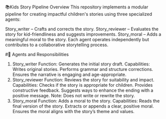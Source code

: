 📚Kids Story Pipeline
Overview
This repository implements a modular pipeline for creating impactful children's stories using three specialized agents:

Story_writer – Crafts and corrects the story.
Story_reviewer – Evaluates the story for kid-friendliness and suggests improvements.
Story_moral – Adds a meaningful moral to the story.
Each agent operates independently but contributes to a collaborative storytelling process.

#🧠 Agents and Responsibilities
1. Story_writer
Function: Generates the initial story draft.
Capabilities:
Writes original stories.
Performs grammar and structure corrections.
Ensures the narrative is engaging and age-appropriate.
2. Story_reviewer
Function: Reviews the story for suitability and impact.
Capabilities:
Checks if the story is appropriate for children.
Provides constructive feedback.
Suggests ways to enhance the ending with a positive message.
Note: Does not write or rewrite the story.
3. Story_moral
Function: Adds a moral to the story.
Capabilities:
Reads the final version of the story.
Extracts or appends a clear, positive moral.
Ensures the moral aligns with the story’s theme and values.
